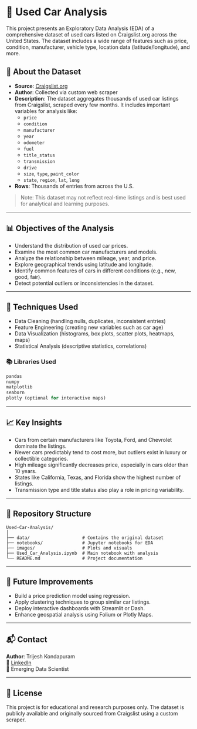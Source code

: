 
# 🚗 Used Car Analysis

This project presents an Exploratory Data Analysis (EDA) of a comprehensive dataset of used cars listed on Craigslist.org across the United States. The dataset includes a wide range of features such as price, condition, manufacturer, vehicle type, location data (latitude/longitude), and more.

## 📌 About the Dataset

- **Source**: [Craigslist.org](https://www.craigslist.org)
- **Author**: Collected via custom web scraper 
- **Description**: The dataset aggregates thousands of used car listings from Craigslist, scraped every few months. It includes important variables for analysis like:
  - `price`
  - `condition`
  - `manufacturer`
  - `year`
  - `odometer`
  - `fuel`
  - `title_status`
  - `transmission`
  - `drive`
  - `size`, `type`, `paint_color`
  - `state`, `region`, `lat`, `long`
- **Rows**: Thousands of entries from across the U.S.

> Note: This dataset may not reflect real-time listings and is best used for analytical and learning purposes.

---

## 📊 Objectives of the Analysis

- Understand the distribution of used car prices.
- Examine the most common car manufacturers and models.
- Analyze the relationship between mileage, year, and price.
- Explore geographical trends using latitude and longitude.
- Identify common features of cars in different conditions (e.g., new, good, fair).
- Detect potential outliers or inconsistencies in the dataset.

---

## 🧪 Techniques Used

- Data Cleaning (handling nulls, duplicates, inconsistent entries)
- Feature Engineering (creating new variables such as car age)
- Data Visualization (histograms, box plots, scatter plots, heatmaps, maps)
- Statistical Analysis (descriptive statistics, correlations)

### 📚 Libraries Used

```python
pandas  
numpy  
matplotlib  
seaborn  
plotly (optional for interactive maps)
```

---

## 📈 Key Insights

- Cars from certain manufacturers like Toyota, Ford, and Chevrolet dominate the listings.
- Newer cars predictably tend to cost more, but outliers exist in luxury or collectible categories.
- High mileage significantly decreases price, especially in cars older than 10 years.
- States like California, Texas, and Florida show the highest number of listings.
- Transmission type and title status also play a role in pricing variability.

---

## 📁 Repository Structure

```
Used-Car-Analysis/
│
├── data/                    # Contains the original dataset
├── notebooks/               # Jupyter notebooks for EDA
├── images/                  # Plots and visuals
├── Used_Car_Analysis.ipynb  # Main notebook with analysis
└── README.md                # Project documentation
```

---

## 🚀 Future Improvements

- Build a price prediction model using regression.
- Apply clustering techniques to group similar car listings.
- Deploy interactive dashboards with Streamlit or Dash.
- Enhance geospatial analysis using Folium or Plotly Maps.

---

## 📬 Contact

**Author**: Trijesh Kondapuram  
📧 [LinkedIn](https://www.linkedin.com/in/trijesh-kondapuram)  
🧠 Emerging Data Scientist 

---

## 📜 License

This project is for educational and research purposes only. The dataset is publicly available and originally sourced from Craigslist using a custom scraper.
